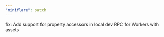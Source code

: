 ```yaml
---
"miniflare": patch
---
```


fix: Add support for property accessors in local dev RPC for Workers with assets
